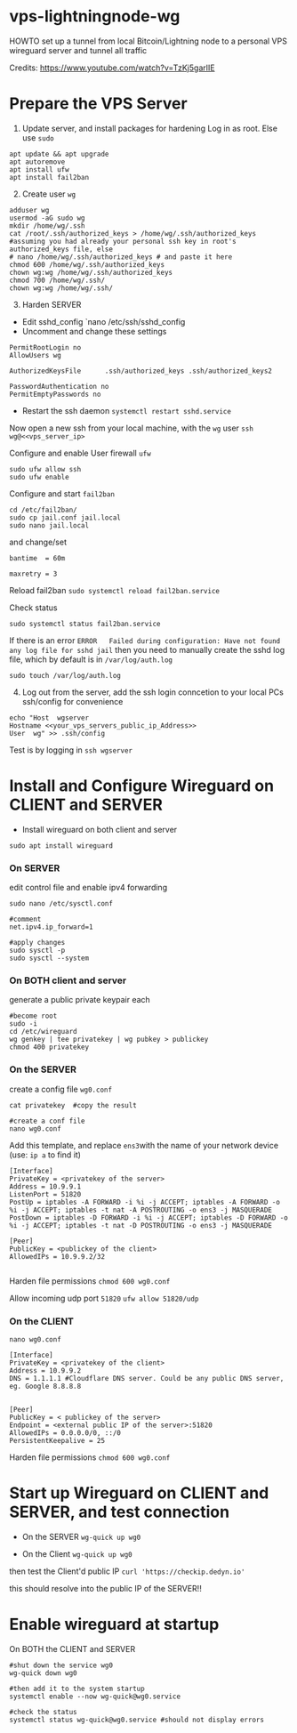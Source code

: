 # vps-lightningnode-wg
HOWTO set up a tunnel from local Bitcoin/Lightning node to a personal VPS wireguard server and tunnel all traffic

Credits: https://www.youtube.com/watch?v=TzKj5garlIE

# Prepare the VPS Server

1. Update server, and install packages for hardening
Log in as root. Else use `sudo`
```
apt update && apt upgrade
apt autoremove
apt install ufw
apt install fail2ban
```

2. Create user `wg` 
```
adduser wg
usermod -aG sudo wg
mkdir /home/wg/.ssh
cat /root/.ssh/authorized_keys > /home/wg/.ssh/authorized_keys  #assuming you had already your personal ssh key in root's authorized_keys file, else
# nano /home/wg/.ssh/authorized_keys # and paste it here
chmod 600 /home/wg/.ssh/authorized_keys 
chown wg:wg /home/wg/.ssh/authorized_keys 
chmod 700 /home/wg/.ssh/
chown wg:wg /home/wg/.ssh/
```

3. Harden SERVER 

- Edit sshd_config `nano /etc/ssh/sshd_config 
- Uncomment and change these settings
```
PermitRootLogin no
AllowUsers wg

AuthorizedKeysFile      .ssh/authorized_keys .ssh/authorized_keys2

PasswordAuthentication no
PermitEmptyPasswords no
```

- Restart the ssh daemon 
`systemctl restart sshd.service`


Now open a new ssh from your local machine, with the `wg` user 
`ssh wg@<<vps_server_ip>`

Configure and enable User firewall `ufw`
```
sudo ufw allow ssh
sudo ufw enable
```

Configure and start `fail2ban`
```
cd /etc/fail2ban/
sudo cp jail.conf jail.local
sudo nano jail.local
```

and change/set
``` 
bantime  = 60m

maxretry = 3
```

Reload fail2ban
`sudo systemctl reload fail2ban.service`

Check status
```
sudo systemctl status fail2ban.service
```

If there is an error `ERROR   Failed during configuration: Have not found any log file for sshd jail` then you need to manually create the sshd log file, which by default is in `/var/log/auth.log`

```sudo touch /var/log/auth.log```


4. Log out from the server, add the ssh login conncetion to your local PCs ssh/config for convenience
```
echo "Host  wgserver
Hostname <<your_vps_servers_public_ip_Address>>
User  wg" >> .ssh/config
```

Test is by logging in
`ssh wgserver`


# Install and Configure Wireguard on CLIENT and SERVER

- Install wireguard on both client and server

`sudo apt install wireguard`

### On SERVER 
edit control file and enable ipv4 forwarding
```
sudo nano /etc/sysctl.conf

#comment
net.ipv4.ip_forward=1

#apply changes
sudo sysctl -p
sudo sysctl --system
```

### On BOTH client and server

generate a public private keypair each

```
#become root
sudo -i
cd /etc/wireguard
wg genkey | tee privatekey | wg pubkey > publickey
chmod 400 privatekey
```

### On the SERVER

create a config file `wg0.conf`

```
cat privatekey  #copy the result

#create a conf file
nano wg0.conf
```

Add this template, and replace `ens3`with the name of your network device (use: `ip a` to find it) 

```
[Interface]
PrivateKey = <privatekey of the server> 
Address = 10.9.9.1
ListenPort = 51820
PostUp = iptables -A FORWARD -i %i -j ACCEPT; iptables -A FORWARD -o %i -j ACCEPT; iptables -t nat -A POSTROUTING -o ens3 -j MASQUERADE
PostDown = iptables -D FORWARD -i %i -j ACCEPT; iptables -D FORWARD -o %i -j ACCEPT; iptables -t nat -D POSTROUTING -o ens3 -j MASQUERADE

[Peer]
PublicKey = <publickey of the client>
AllowedIPs = 10.9.9.2/32


```
Harden file permissions
`chmod 600 wg0.conf`


Allow incoming udp port `51820`
`ufw allow 51820/udp`


### On the CLIENT 
`nano wg0.conf`
 
```
[Interface]
PrivateKey = <privatekey of the client> 
Address = 10.9.9.2   
DNS = 1.1.1.1 #Cloudflare DNS server. Could be any public DNS server, eg. Google 8.8.8.8


[Peer]
PublicKey = < publickey of the server>
Endpoint = <external public IP of the server>:51820
AllowedIPs = 0.0.0.0/0, ::/0
PersistentKeepalive = 25
```

Harden file permissions
`chmod 600 wg0.conf`

# Start up Wireguard on CLIENT and SERVER, and test connection

- On the SERVER
`wg-quick up wg0`


- On the Client 
`wg-quick up wg0`

then test the Client'd public IP
`curl 'https://checkip.dedyn.io'` 

this should resolve into the public IP of the SERVER!!


# Enable wireguard at startup

On BOTH the CLIENT and SERVER
```
#shut down the service wg0
wg-quick down wg0

#then add it to the system startup 
systemctl enable --now wg-quick@wg0.service

#check the status
systemctl status wg-quick@wg0.service #should not display errors
``` 
